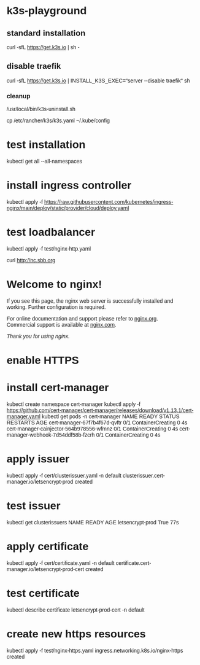 # k3s-playground

## standard installation
curl -sfL https://get.k3s.io | sh -

## disable traefik
curl -sfL https://get.k3s.io | INSTALL_K3S_EXEC="server --disable traefik" sh

### cleanup
/usr/local/bin/k3s-uninstall.sh

cp /etc/rancher/k3s/k3s.yaml ~/.kube/config

# test installation
kubectl get all --all-namespaces

# install ingress controller
kubectl apply -f https://raw.githubusercontent.com/kubernetes/ingress-nginx/main/deploy/static/provider/cloud/deploy.yaml


# test loadbalancer 
kubectl apply -f test/nginx-http.yaml

curl http://nc.sbb.org
<!DOCTYPE html>
<html>
<head>
<title>Welcome to nginx!</title>
<style>
html { color-scheme: light dark; }
body { width: 35em; margin: 0 auto;
font-family: Tahoma, Verdana, Arial, sans-serif; }
</style>
</head>
<body>
<h1>Welcome to nginx!</h1>
<p>If you see this page, the nginx web server is successfully installed and
working. Further configuration is required.</p>

<p>For online documentation and support please refer to
<a href="http://nginx.org/">nginx.org</a>.<br/>
Commercial support is available at
<a href="http://nginx.com/">nginx.com</a>.</p>

<p><em>Thank you for using nginx.</em></p>
</body>
</html>

# enable HTTPS

# install cert-manager
kubectl create namespace cert-manager
kubectl apply -f https://github.com/cert-manager/cert-manager/releases/download/v1.13.1/cert-manager.yaml
kubectl get pods -n cert-manager
NAME                                       READY   STATUS              RESTARTS   AGE
cert-manager-67f7b4f67d-qvftr              0/1     ContainerCreating   0          4s
cert-manager-cainjector-564b978556-wfmnz   0/1     ContainerCreating   0          4s
cert-manager-webhook-7d54ddf58b-fzcrh      0/1     ContainerCreating   0          4s

# apply issuer
kubectl apply -f cert/clusterissuer.yaml -n default
clusterissuer.cert-manager.io/letsencrypt-prod created

# test issuer
kubectl get clusterissuers
NAME               READY   AGE
letsencrypt-prod   True    77s

# apply certificate
kubectl apply -f cert/certificate.yaml -n default
certificate.cert-manager.io/letsencrypt-prod-cert created

# test certificate
kubectl describe certificate  letsencrypt-prod-cert -n default


# create new https resources 

kubectl apply -f test/nginx-https.yaml
ingress.networking.k8s.io/nginx-https created
